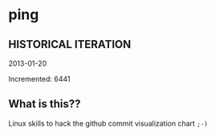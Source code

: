 # ping

## HISTORICAL ITERATION
2013-01-20

Incremented: 6441

## What is this?? 
Linux skills to hack the github commit visualization chart `;-)`
